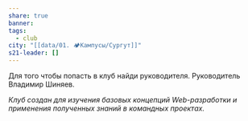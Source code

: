 ```yaml
---
share: true
banner: 
tags:
  - club
city: "[[data/01. 🏕️Кампусы/Сургут]]"
s21-leader: []
---
```


Для того чтобы попасть в клуб найди руководителя. Руководитель Владимир Шиняев.

_Клуб создан для изучения базовых концепций Web-разработки и применения полученных знаний в командных проектах._